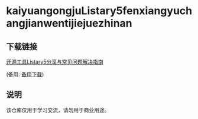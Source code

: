# kaiyuangongjuListary5fenxiangyuchangjianwentijiejuezhinan

## 下载链接
[开源工具Listary5分享与常见问题解决指南](https://pan.quark.cn/s/8f59c43b774d) 

(备用: [备用下载](https://pan.baidu.com/s/1Wv6U4k2dMFCr5iecXNmMvw?pwd=1234))

## 说明

该仓库仅用于学习交流，请勿用于商业用途。
